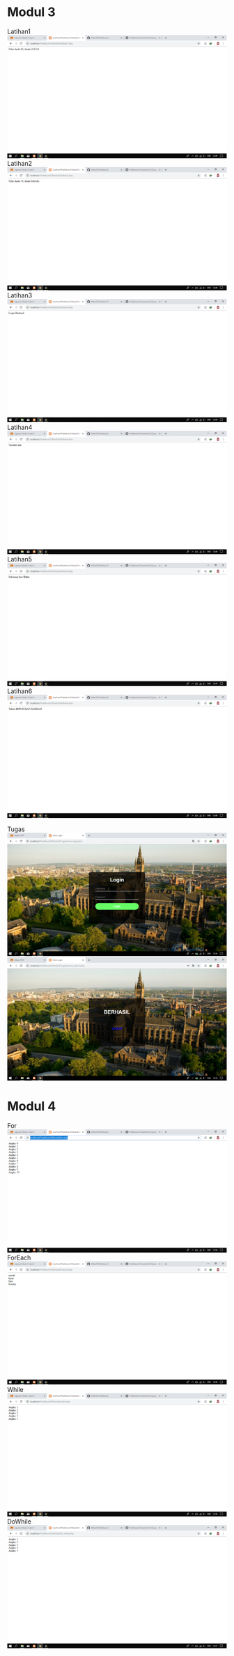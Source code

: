 # Modul 3
Latihan1
![alt text](https://github.com/Alfian29/Praktikum2/blob/master/SSModul3/Screenshot%20(24).png?raw=true)
Latihan2
![alt text](https://github.com/Alfian29/Praktikum2/blob/master/SSModul3/Screenshot%20(25).png?raw=true)
Latihan3
![alt text](https://github.com/Alfian29/Praktikum2/blob/master/SSModul3/Screenshot%20(26).png?raw=true)
Latihan4
![alt text](https://github.com/Alfian29/Praktikum2/blob/master/SSModul3/Screenshot%20(27).png?raw=true)
Latihan5
![alt text](https://github.com/Alfian29/Praktikum2/blob/master/SSModul3/Screenshot%20(28).png?raw=true)
Latihan6
![alt text](https://github.com/Alfian29/Praktikum2/blob/master/SSModul3/Screenshot%20(29).png?raw=true)

Tugas
![alt text](https://github.com/Alfian29/Praktikum2/blob/master/Tugas/Screenshot%20(22).png?raw=true)
![alt text](https://github.com/Alfian29/Praktikum2/blob/master/Tugas/Screenshot%20(23).png?raw=true)

# Modul 4
For
![alt text](https://github.com/Alfian29/Praktikum2/blob/master/SSModul4/Screenshot%20(30).png?raw=true)
ForEach
![alt text](https://github.com/Alfian29/Praktikum2/blob/master/SSModul4/Screenshot%20(31).png?raw=true)
While
![alt text](https://github.com/Alfian29/Praktikum2/blob/master/SSModul4/Screenshot%20(32).png?raw=true)
DoWhile
![alt text](https://github.com/Alfian29/Praktikum2/blob/master/SSModul4/Screenshot%20(33).png?raw=true)
